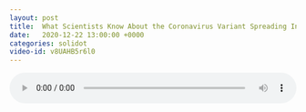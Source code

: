 ```yaml
---
layout: post
title:  What Scientists Know About the Coronavirus Variant Spreading In the UK
date:   2020-12-22 13:00:00 +0000
categories: solidot
video-id: v8UAHB5r6l0
---
```


<audio src="/assets/4bea69623ce85ccedab1ee6f00d89afb.mp3" style="width: 100%;" controls></audio>

